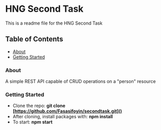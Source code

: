 # HNG Second Task

This is a readme file for the HNG Second Task

## Table of Contents

* [About](#about)
* [Getting Started](#start)

### <a name="about"></a> About
A simple REST API capable of CRUD operations on a "person" resource

### <a name="start"></a> Getting Started
- Clone the repo: **git clone [https://github.com/Fasasifoyin/secondtask.git]()**
- After cloning, install packages with: **npm install** 
- To start: **npm start**
